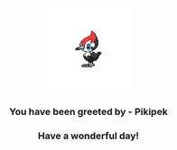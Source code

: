 <p align="center">
    <img src="https://raw.githubusercontent.com/PokeAPI/sprites/master/sprites/pokemon/731.png" width="150" height="150">
</p>
<h3 align="center">You have been greeted by - <b>Pikipek</b></h3>
<h3 align="center">Have a wonderful day!</h3>
